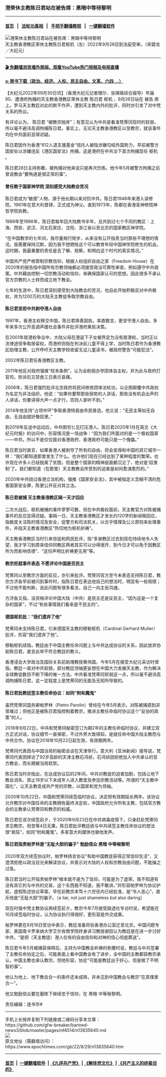 ### 港荣休主教陈日君站在被告席：黑暗中等待黎明
------------------------

#### [首页](https://github.com/gfw-breaker/banned-news3/blob/master/README.md) &nbsp;&nbsp;|&nbsp;&nbsp; [法轮功真相](https://github.com/begood0513/basic/blob/master/README.md)  &nbsp;&nbsp;|&nbsp;&nbsp; [手把手翻墙教程](https://github.com/gfw-breaker/guides/wiki)  &nbsp;&nbsp;|&nbsp;&nbsp; [一键翻墙软件](https://github.com/gfw-breaker/nogfw/blob/master/README.md)  



<div><img alt="港荣休主教陈日君站在被告席：黑暗中等待黎明" class="attachment-djy_600_400 size-djy_600_400 wp-post-image" src="https://i.epochtimes.com/assets/uploads/2022/09/id13835641-DSC_6912-600x400.jpg"/>
<div class="caption">
 天主教香港教区荣休主教陈日君枢机（左）2022年9月26日到法庭受审。（宋碧龙／大纪元）
</div></div><hr/>

#### [ 🎬  免翻墙浏览墙外禁闻、观看YouTube热门视频及电视直播](https://github.com/gfw-breaker/HelloWorld)

#### [ 💥  禁书下载（政治、经济、人权、民主自由、文革、六四 ...）](https://github.com/gfw-breaker/books/blob/master/README.md)

<div><p>
 【大纪元2022年09月30日讯】（香港大纪元记者理尔、张瑛瑜综合报导）年届90、遭港府拘捕的天主教香港教区荣休主教
 <ok href="https://www.epochtimes.com/gb/tag/%E9%99%88%E6%97%A5%E5%90%9B.html">
  陈日君
 </ok>
 <ok href="https://www.epochtimes.com/gb/tag/%E6%9E%A2%E6%9C%BA.html">
  枢机
 </ok>
 ，9月26日站在
 <ok href="https://www.epochtimes.com/gb/tag/%E8%A2%AB%E5%91%8A.html">
  被告
 </ok>
 席上。罗马天主教廷对此的默不作声，遭到天主教内外的批评，同时亦引发了对中梵关系的热议。
</p>
<p>
 有评论认为，
 <ok href="https://www.epochtimes.com/gb/tag/%E9%99%88%E6%97%A5%E5%90%9B.html">
  陈日君
 </ok>
 “被教宗抛弃”；有意见认为中共是看准梵蒂冈现时的软弱，所以毫不避讳高调拘捕陈日君。事实上，无论天主教香港教区以至教宗，就该事件均在中共面前显得迟疑。
</p>
<p>
 陈日君因作为香港“612人道支援基金”信托人被指涉嫌勾结外国势力，早前被警方国安处以涉嫌违反《港区国安法》拘捕，这是港府在中共治下首次拘捕现任
 <ok href="https://www.epochtimes.com/gb/tag/%E6%9E%A2%E6%9C%BA.html">
  枢机
 </ok>
 。
</p>
<p>
 陈日君28日主持弥撒，被拘捕对他来说只是再次历练。他今年5月被警方拘捕之后曾说教会“要殉道是很正常的事”。
</p>
<h4>
 曾任教于国家神学院 深刻感受大陆教会苦况
</h4>
<p>
 陈日君成为“敏感”人物，源于他长期以来对抗中共。陈日君1948年来港入读修院，1961年在意大利晋铎，正式成为神父。直到1973年，陈都在香港圣神修院神哲学院执教。
</p>
<p>
 1989年至1996年，陈日君每年回大陆教书半年，总共到过七个不同的教区：上海、西安、武汉、河北石家庄、沈阳、浙江省以至北京的国家教区神学院。
</p>
<p>
 “在中国教学的七年间，我尽量规行矩步，从来没有公开指责当时那些不理想的情况。我需要保持沉默，因为我不想牺牲这个可以教育年轻中国神学院修生的机会。这时期，我最重要的责任是去了解、观察，和明白这个时代的真实情况。”
</p>
<p>
 中国共产党严格管制宗教信仰，根据人权组织自由之家（Freedom House）在2020年的报告指中国所有宗教领袖都必须接受政治可靠性审查，例如遵守中共政策。中共藉由控制一切宗教活动和信仰，来确保国家认可的思想。因此很多不承认官方宗教的人士转而成立地下教会。
</p>
<p>
 七年的生涯中，陈日君深刻感受到大陆教会的苦况，也自此开始积极反对中共极权，并为1200万的大陆天主教徒争取宗教自由。
</p>
<h4>
 陈日君坚拒中共剥夺港人自由
</h4>
<p>
 1997年，香港主权移交中国，陈日君择善固执，率直敢言，更坚守港人自由，多年来多次公开高调声援社会事件并批评港府某些决策。
</p>
<p>
 在2001年居港权争议中，大陆父母在港诞下子女被界定为没有居港权，当时正以法律途径争取居留权，而港府则指在判决前儿童不得上学，当时陈日君作为香港教区助理主教，公开呼吁天主教学校收留无证儿童读书，被政府警告“可能犯法”。
</p>
<p>
 2002年陈日君任香港教区主教。
</p>
<p>
 2011年他反对政府强推“校本条例”，认为会削弱办学团体自主权，并为此与政府打官司，败诉后又禁食三日表示哀痛。
</p>
<p>
 2006年，陈日君强烈批评北京政府将民间修炼团体法轮功，以企图颠覆中共政权为名定为非法组织。他说：“如果你要帮那些弱势的人讲话，那些没有机会出声的人讲话，你要讲得大声一点才行，否则人家听不到。”
</p>
<p>
 2014年他支持“占领中环”争取香港特首由市民普选，他又说：“无民主等如无自由，无自由就好像奴隶。”
</p>
<p>
 到2019年反送中运动后，中共图穷匕见打压港人。陈日君2020年1月在英文《大纪元时报》的访问中，形容情况是一场战争：“因为我们所面对的是一个极权国家——中共。所以不是仅仅面对香港政府，香港政府可能只是一个傀儡。”
</p>
<p>
 陈日君当时直言，如果香港人被剥夺了所有的自由，将会变得和中国的其它城市一样：“我们都知道那里发生了什么。也许他们现在已经达到了某种程度的繁荣。也许现在许多人已经脱离了贫困，但是整个国家的精神层面都沉沦了，绝对是‘奴隶制’了。我们都知道（在那里）天主教教会所受到的迫害是如何愈演愈烈的。”
</p>
<p>
 2020年中共绕过香港立法机构，强推《国家安全法》，其中被指定义含糊不清的危害国家安全罪，陈更公开反对其立法。
</p>
<h4>
 陈日君被捕 天主教香港教区隔一天才回应
</h4>
<p>
 二次大战后，枢机被捕的事件寥寥可数，但在中共极权面前，天主教官方对陈被捕事件的反应显得迟疑。事隔一日，天主教香港教区才发长约120字的新闻稿回应，指极度关注陈的情况及安全，促警方和司法机关，以合乎情理及公义原则来处理事件，并指天主教香港教区“热切地为枢机祈祷”。
</p>
<p>
 天主教香港教区当时引来信徒和网民批评，指“多谢教区过去到现在持续地令人失望，我才学习到原来信仰同教区两者其实可以分得很开，到今日才可以免于因教区所为而影响信德”、“这份声明比祈祷更无用”等。
</p>
<h4>
 教宗拒就事件表态 不愿评论中国是否民主
</h4>
<p>
 梵蒂冈以至教宗方面的反应，亦引来批评。梵蒂冈官方至今未表态支持陈日君，教宗方济各早前被问到事件时，指陈日君在表达他自己的想法时，明显有一些局限；不过他不能判断，说此问题有很多看法，自己一向主张沟通。
</p>
<p>
 方济各又指，没资格评论中国大陆（中共）是民主还是反民主，“因为这是一个复杂的国家”，不过“有些事情我们看来是不民主的”。
</p>
<h4>
 德国枢机批：“我们遗弃了他”
</h4>
<p>
 梵蒂冈未支持陈日君，引来德国天主教的穆勒枢机（Cardinal Gerhard Muller）批评，形容“我们遗弃了他”。
</p>
<p>
 穆勒枢机续指，教廷由于中国主教任命问题上与中共达成协议的关系，因此放弃协助陈日君，直言此举不符合教廷的教义。
</p>
<p>
 香港浸会大学政治及国际关系前助理教授黄伟国，今年5月在接受大纪元采访时曾指，教廷一直对中共软弱，部分教廷领袖更妄想在中国大力发展天主教，作为解决全球教徒数目不断下降的唯一方法。中共看准梵蒂冈软弱这一点，所以毫不避讳高调拘捕陈日君，这一定程度上是梵蒂冈的无能及无知所导致的。
</p>
<h4>
 陈日君批教廷签主教任命协议：如同“附和魔鬼”
</h4>
<p>
 虽然梵蒂冈国务卿帕罗林（Pietro Parolin）曾经在今年5月表示，对陈被捕感到非常难过；但他正是被陈日君指控制着教宗，推进主教任命临时协议这个“妥协的政策”的人。
</p>
<p>
 2018年9月22日，中共和梵蒂冈秘密签订为期2年的主教任命临时协议，并建立双方正式对话，协议细节一直保密，不过外界大致得知，是就任命中国大陆主教而与中共合作。协议在2018年10月22日起生效，有效期两年。
</p>
<p>
 梵蒂冈代表团与中国当局的秘密会谈在天津举行。意大利《亚洲新闻》报导说，梵蒂冈代表团拜访了92岁高龄的天津主教石鸿祯，石鸿祯因拒绝加入中共承认的官方教会，而长期被当局软禁。
</p>
<p>
 陈日君当时亦指出，在达成协议后的2年间，中共对教徒的迫害加剧，包括让地下教会消失、禁止18岁以下未成年人进入教堂及参加宗教活动等。所谓的“天主教中国化”，让天主教变成共产党的宗教，以国家和党为领袖。
</p>
<p>
 2020年10月22日，中国和梵蒂冈续签临时协议，决定把有效期延长两年。该协议允许教宗对中国任命的主教拥有最终决定权，中国政府允许所有主教，包括官方教会的主教承认梵蒂冈和教宗的权威。
</p>
<p>
 陈日君在该次续签前夕，于2020年9月23日在中共病毒疫情下，只身赶赴梵蒂冈求见教宗，但苦等4日无果。陈日君批评教廷欲与中共续签主教任命协议的想法很“疯狂”，如同“附和魔鬼”。多家意大利媒体也替他发声。
</p>
<h4>
 陈日君指责帕罗林是“无耻大胆的骗子” 勉励信众
 <ok href="https://www.epochtimes.com/gb/tag/%E9%BB%91%E6%9A%97.html">
  黑暗
 </ok>
 中等候黎明
</h4>
<p>
 2020年双方续签协议时，帕罗林扬言协议“有助中国教徒获得正常信仰生活”，又澄清拒绝以政治目光来解读协议，并表示对大陆的人权和宗教自由问题，不能操之过急。
</p>
<p>
 陈日君当时公开指责帕罗林“根本就不是为了信仰，可能是为了虚荣，我不知道有没有其它的与中共的交易，这个东西我不知道，我不敢讲。”并形容帕罗林为协议护航，虚假陈述协议草案，早在前教宗本笃十六世任内已经批准，是“令人恶心”，直斥他是“无耻大胆”的骗子。（a liar, not just shameless but also daring）
</p>
<p>
 现在时值中梵主教协议再续签前夕。教宗今年7月接受路透社专访时说，希望能在10月续签临时协议，认为协议执行得很好，更形容是外交成果。
</p>
<p>
 帕罗林更在9月16日受访中表示，教廷准备将驻香港办公室迁至北京。中国问题专家、美国南卡罗来纳大学艾尔肯商学院终身讲习教授谢田认为教廷是在进一步讨好中共，“是把（天主教徒）港人仅有的自由信仰和对神的信心彻底葬送”。
</p>
<p>
 陈日君今年5月被捕获保释后，主持为中国教会祈祷的弥撒时说，教廷与中共签署了主教任命协定之后，可能表面上看中国教会有了进步，全中国的主教都获教宗承认，中国主教也承认教宗。但他形容，协定“可能是教廷出于好心，但是做了不明智的事”。
</p>
<p>
 他认为地上、地下教会合一的条件还未成熟，并未见到中国教会与教宗“在真理里合一”。
</p>
<p>
 他又勉励信众要在磨练下继续忠于信仰，在
 <ok href="https://www.epochtimes.com/gb/tag/%E9%BB%91%E6%9A%97.html">
  黑暗
 </ok>
 中等候黎明。
</p>
<p>
 责任编辑：连书华#
</p>
</div>
<hr/>
手机上长按并复制下列链接或二维码分享本文章：<br/>
https://github.com/gfw-breaker/banned-news3/blob/master/pages/nf4514/n13835640.md <br/>
<a href='https://github.com/gfw-breaker/banned-news3/blob/master/pages/nf4514/n13835640.md'><img src='https://github.com/gfw-breaker/banned-news3/blob/master/pages/nf4514/n13835640.md.png'/></a> <br/>
原文地址（需翻墙访问）：https://www.epochtimes.com/gb/22/9/29/n13835640.htm


------------------------
#### [首页](https://github.com/gfw-breaker/banned-news3/blob/master/README.md) &nbsp;|&nbsp; [一键翻墙软件](https://github.com/gfw-breaker/nogfw/blob/master/README.md) &nbsp;| [《九评共产党》](https://github.com/gfw-breaker/9ping.md/blob/master/README.md#九评之一评共产党是什么) | [《解体党文化》](https://github.com/gfw-breaker/jtdwh.md/blob/master/README.md) | [《共产主义的终极目的》](https://github.com/gfw-breaker/gczydzjmd.md/blob/master/README.md)


<img src='http://gfw-breaker.win/banned-news3/pages/nf4514/n13835640.md' width='0px' height='0px'/>